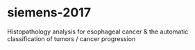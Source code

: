 # siemens-2017
Histopathology analysis for esophageal cancer &amp; the automatic classification of tumors / cancer progression
